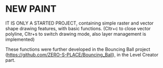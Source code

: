 
# NEW PAINT

IT IS ONLY A STARTED PROJECT, containing simple raster and vector shape drawing features, with basic functions. 
(Cltr+c to close vector polyline, Cltr+s to switch drawing mode, also layer management is implemented)

These functions were further developed in the Bouncing Ball project (https://github.com/ZERO-S-PLACE/Bouncing_Ball), in the Level Creator part.

